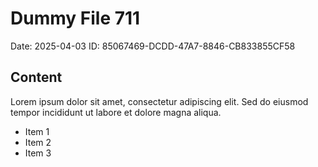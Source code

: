 # Dummy File 711

Date: 2025-04-03
ID: 85067469-DCDD-47A7-8846-CB833855CF58

## Content

Lorem ipsum dolor sit amet, consectetur adipiscing elit.
Sed do eiusmod tempor incididunt ut labore et dolore magna aliqua.

* Item 1
* Item 2
* Item 3

